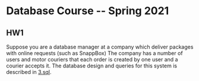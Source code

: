 # Database Course -- Spring 2021

## HW1

Suppose you are a database manager at a company which deliver packages with online requests (such as SnappBox)
The company has a number of users and motor couriers that each order is created by one user and a courier accepts it.
The database design and queries for this system is described in [3.sql](./3.sql).

